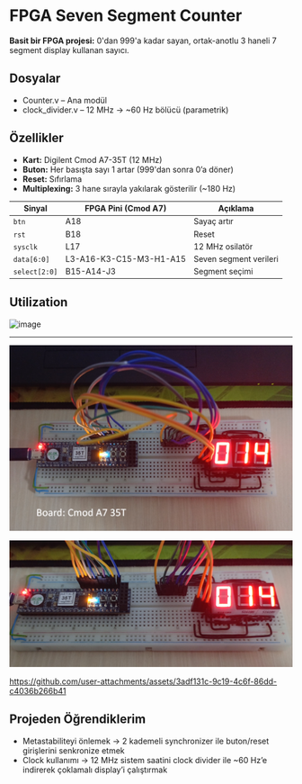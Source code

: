 # FPGA Seven Segment Counter

**Basit bir FPGA projesi:** 0'dan 999'a kadar sayan, ortak-anotlu 3 haneli 7 segment display kullanan sayıcı.


## Dosyalar
- Counter.v – Ana modül
- clock_divider.v – 12 MHz → ~60 Hz bölücü (parametrik)

## Özellikler
- **Kart:** Digilent Cmod A7-35T (12 MHz)
- **Buton:** Her basışta sayı 1 artar (999'dan sonra 0’a döner)
- **Reset:** Sıfırlama
- **Multiplexing:** 3 hane sırayla yakılarak gösterilir (~180 Hz)




| Sinyal        | FPGA Pini (Cmod A7) | Açıklama              |
| ------------- | ------------------- | --------------------- |
| `btn`         | A18           | Sayaç artır           |
| `rst`         | B18           | Reset                 |
| `sysclk`      | L17                  | 12 MHz osilatör       |
| `data[6:0]`   | L3-A16-K3-C15-M3-H1-A15 | Seven segment verileri |
| `select[2:0]` | B15-A14-J3              | Segment seçimi           |

  ## Utilization
  <img width="525" height="277" alt="image" src="https://github.com/user-attachments/assets/02677018-ec7d-4eb4-b229-4ae0e5a01245" />

---

![image_01](./image_01.png)

![image_02](./image_02.png)




https://github.com/user-attachments/assets/3adf131c-9c19-4c6f-86dd-c4036b266b41



## Projeden Öğrendiklerim
- Metastabiliteyi önlemek → 2 kademeli synchronizer ile buton/reset girişlerini senkronize etmek
- Clock kullanımı → 12 MHz sistem saatini clock divider ile ~60 Hz’e indirerek çoklamalı display’i çalıştırmak
